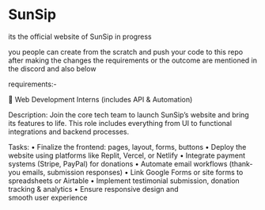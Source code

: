 # SunSip
its the official website of SunSip in progress 

you people can create from the scratch and push your code to this repo after making the changes the requirements or the outcome are mentioned in the discord and also below

requirements:-

🚀 Web Development Interns (includes API & Automation)

Description: Join the core tech team to launch SunSip’s website and bring its features to life. This role includes everything from UI to functional integrations and backend processes.

Tasks:
    •    Finalize the frontend: pages, layout, forms, buttons
    •    Deploy the website using platforms like Replit, Vercel, or Netlify
    •    Integrate payment systems (Stripe, PayPal) for donations
    •    Automate email workflows (thank-you emails, submission responses)
    •    Link Google Forms or site forms to spreadsheets or Airtable
    •    Implement testimonial submission, donation tracking & analytics
    •    Ensure responsive design and smooth user experience
